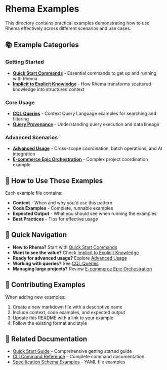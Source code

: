 # Rhema Examples

This directory contains practical examples demonstrating how to use Rhema effectively across different scenarios and use cases.

## 📚 Example Categories

### Getting Started
- **[Quick Start Commands](quick-start-commands.md)** - Essential commands to get up and running with Rhema
- **[Implicit to Explicit Knowledge](implicit-to-explicit-knowledge.md)** - How Rhema transforms scattered knowledge into structured context

### Core Usage
- **[CQL Queries](cql-queries.md)** - Context Query Language examples for searching and filtering
- **[Query Provenance](query-provenance.md)** - Understanding query execution and data lineage

### Advanced Scenarios
- **[Advanced Usage](advanced-usage.md)** - Cross-scope coordination, batch operations, and AI integration
- **[E-commerce Epic Orchestration](ecommerce-epic-orchestration.md)** - Complex project coordination example

## 🎯 How to Use These Examples

Each example file contains:
- **Context** - When and why you'd use this pattern
- **Code Examples** - Complete, runnable examples
- **Expected Output** - What you should see when running the examples
- **Best Practices** - Tips for effective usage

## 🚀 Quick Navigation

- **New to Rhema?** Start with [Quick Start Commands](quick-start-commands.md)
- **Want to see the value?** Check [Implicit to Explicit Knowledge](implicit-to-explicit-knowledge.md)
- **Ready for advanced usage?** Explore [Advanced Usage](advanced-usage.md)
- **Working with queries?** See [CQL Queries](cql-queries.md)
- **Managing large projects?** Review [E-commerce Epic Orchestration](ecommerce-epic-orchestration.md)

## 📝 Contributing Examples

When adding new examples:
1. Create a new markdown file with a descriptive name
2. Include context, code examples, and expected output
3. Update this README with a link to your example
4. Follow the existing format and style

## 🔗 Related Documentation

- [Quick Start Guide](../quick-start.md) - Comprehensive getting started guide
- [CLI Command Reference](../cli-command-reference.md) - Complete command documentation
- [Specification Schema Examples](../specification-schema-examples.md) - YAML file examples 